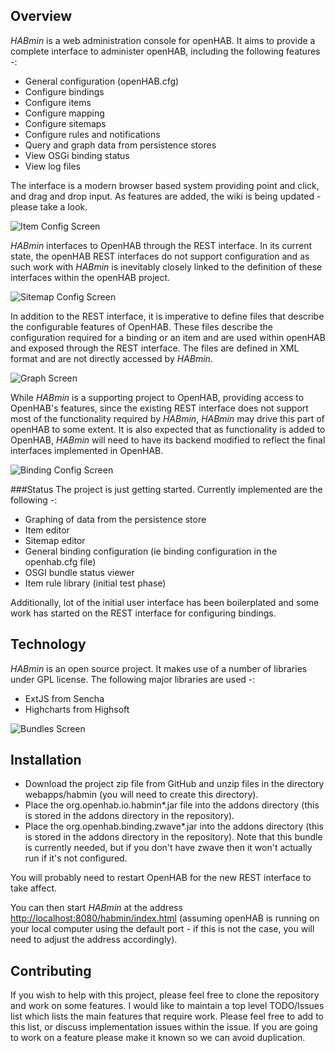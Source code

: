 Overview
--------
_HABmin_ is a web administration console for openHAB. It aims to provide a complete interface to administer openHAB, including the following features -:
* General configuration (openHAB.cfg)
* Configure bindings
* Configure items
* Configure mapping
* Configure sitemaps
* Configure rules and notifications
* Query and graph data from persistence stores
* View OSGi binding status
* View log files

The interface is a modern browser based system providing point and click, and drag and drop input. As features are added, the wiki is being updated - please take a look.


![Item Config Screen](https://raw.github.com/wiki/cdjackson/HABmin/habmin_itemconfig.png)

_HABmin_ interfaces to OpenHAB through the REST interface.  In its current state, the openHAB REST interfaces do not support configuration and as such work with _HABmin_ is inevitably closely linked to the definition of these interfaces within the openHAB project.

![Sitemap Config Screen](https://raw.github.com/wiki/cdjackson/HABmin/habmin_sitemap.png)

In addition to the REST interface, it is imperative to define files that describe the configurable features of OpenHAB. These files describe the configuration required for a binding or an item and are used within openHAB and exposed through the REST interface. The files are defined in XML format and are not directly accessed by _HABmin_.


![Graph Screen](https://raw.github.com/wiki/cdjackson/HABmin/habmin_graph.png)

While _HABmin_ is a supporting project to OpenHAB,  providing access to OpenHAB's features, since the existing REST interface does not support most of the functionality required by _HABmin_, _HABmin_ may drive this part of openHAB to some extent. It is also expected that as functionality is added to OpenHAB, _HABmin_ will need to have its backend modified to reflect the final interfaces implemented in OpenHAB.

![Binding Config Screen](https://raw.github.com/wiki/cdjackson/HABmin/habmin_bindingconfig.png)


###Status
The project is just getting started. Currently implemented are the following -:
* Graphing of data from the persistence store
* Item editor
* Sitemap editor
* General binding configuration (ie binding configuration in the openhab.cfg file)
* OSGI bundle status viewer
* Item rule library (initial test phase)

Additionally, lot of the initial user interface has been boilerplated and some work has started on the REST interface for configuring bindings.

Technology
----------
_HABmin_ is an open source project. It makes use of a number of libraries under GPL license. The following major libraries are used -:
* ExtJS from Sencha
* Highcharts from Highsoft

![Bundles Screen](https://raw.github.com/wiki/cdjackson/HABmin/habmin_systembundles.png)

Installation
------------
* Download the project zip file from GitHub and unzip files in the directory webapps/habmin (you will need to create this directory).
* Place the org.openhab.io.habmin*.jar file into the addons directory (this is stored in the addons directory in the repository).
* Place the org.openhab.binding.zwave*.jar into the addons directory (this is stored in the addons directory in the repository). Note that this bundle is currently needed, but if you don't have zwave then it won't actually run if it's not configured.

You will probably need to restart OpenHAB for the new REST interface to take affect.

You can then start _HABmin_ at the address [http://localhost:8080/habmin/index.html](http://localhost:8080/habmin/index.html) (assuming openHAB is running on your local computer using the default port - if this is not the case, you will need to adjust the address accordingly).


Contributing
------------
If you wish to help with this project, please feel free to clone the repository and work on some features. I would like to maintain a top level TODO/Issues list which lists the main features that require work. Please feel free to add to this list, or discuss implementation issues within the issue. If you are going to work on a feature please make it known so we can avoid duplication.
